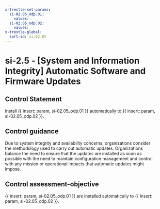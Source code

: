 ```yaml
---
x-trestle-set-params:
  si-02.05_odp.01:
    values:
  si-02.05_odp.02:
    values:
x-trestle-global:
  sort-id: si-02.05
---
```


# si-2.5 - \[System and Information Integrity\] Automatic Software and Firmware Updates

## Control Statement

Install {{ insert: param, si-02.05_odp.01 }} automatically to {{ insert: param, si-02.05_odp.02 }}.

## Control guidance

Due to system integrity and availability concerns, organizations consider the methodology used to carry out automatic updates. Organizations balance the need to ensure that the updates are installed as soon as possible with the need to maintain configuration management and control with any mission or operational impacts that automatic updates might impose.

## Control assessment-objective

{{ insert: param, si-02.05_odp.01 }} are installed automatically to {{ insert: param, si-02.05_odp.02 }}.
